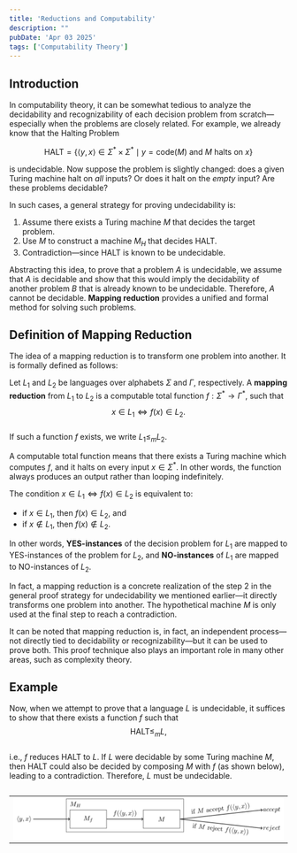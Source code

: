 ```yaml
---
title: 'Reductions and Computability'
description: ""
pubDate: 'Apr 03 2025'
tags: ['Computability Theory']
---
```


## Introduction

In computability theory, it can be somewhat tedious to analyze the decidability and recognizability of each decision problem from scratch—especially when the problems are closely related. For example, we already know that the Halting Problem

$$
\text{HALT} = \{ \langle y, x \rangle \in \Sigma^* \times \Sigma^* \mid y = \text{code}(M) \text{ and } M \text{ halts on } x \}
$$

is undecidable. Now suppose the problem is slightly changed: does a given Turing machine halt on *all* inputs? Or does it halt on the *empty* input? Are these problems decidable?

In such cases, a general strategy for proving undecidability is:

1. Assume there exists a Turing machine $M$ that decides the target problem.
2. Use $M$ to construct a machine $M_H$ that decides $\text{HALT}$.
3. Contradiction—since $\text{HALT}$ is known to be undecidable.

Abstracting this idea, to prove that a problem $A$ is undecidable, we assume that $A$ is decidable and show that this would imply the decidability of another problem $B$ that is already known to be undecidable. Therefore, $A$ cannot be decidable. **Mapping reduction** provides a unified and formal method for solving such problems.



## Definition of Mapping Reduction

The idea of a mapping reduction is to transform one problem into another. It is formally defined as follows:

Let $L_1$ and $L_2$ be languages over alphabets $\Sigma$ and $\Gamma$, respectively. A **mapping reduction** from $L_1$ to $L_2$ is a computable total function $f: \Sigma^* \to \Gamma^*$, such that
$$
x \in L_1 \iff f(x) \in L_2.
$$  
If such a function $f$ exists, we write $L_1 \leq_m L_2$.

A computable total function means that there exists a Turing machine which computes $f$, and it halts on every input $x \in \Sigma^*$. In other words, the function always produces an output rather than looping indefinitely.

The condition $x \in L_1 \iff f(x) \in L_2$ is equivalent to:  
- if $x \in L_1$, then $f(x) \in L_2$, and  
- if $x \notin L_1$, then $f(x) \notin L_2$.  

In other words, **YES-instances** of the decision problem for $L_1$ are mapped to YES-instances of the problem for $L_2$, and **NO-instances** of $L_1$ are mapped to NO-instances of $L_2$.

In fact, a mapping reduction is a concrete realization of the step 2 in the general proof strategy for undecidability we mentioned earlier—it directly transforms one problem into another. The hypothetical machine $M$ is only used at the final step to reach a contradiction.

It can be noted that mapping reduction is, in fact, an independent process—not directly tied to decidability or recognizability—but it can be used to prove both. This proof technique also plays an important role in many other areas, such as complexity theory.



## Example

Now, when we attempt to prove that a language $L$ is undecidable, it suffices to show that there exists a function $f$ such that  
$$
\text{HALT} \leq_m L,
$$  
i.e., $f$ reduces $\text{HALT}$ to $L$. If $L$ were decidable by some Turing machine $M$, then $\text{HALT}$ could also be decided by composing $M$ with $f$ (as shown below), leading to a contradiction. Therefore, $L$ must be undecidable.

<div style="overflow-x: auto; white-space: nowrap;">
  <table style="border-spacing: 0;">
    <tr>
      <td><img src="/images/blog/reduction_and_computability/htm.svg" alt="HTM" width="800"/></td>
    </tr>
  </table>
</div>




